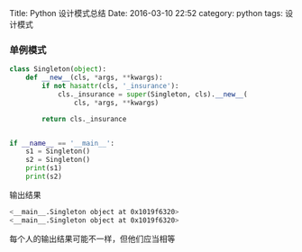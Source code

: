 Title: Python 设计模式总结
Date: 2016-03-10 22:52
category: python
tags: 设计模式

### 单例模式
```python
class Singleton(object):
    def __new__(cls, *args, **kwargs):
        if not hasattr(cls, '_insurance'):
            cls._insurance = super(Singleton, cls).__new__(
                cls, *args, **kwargs)

        return cls._insurance


if __name__ == '__main__':
    s1 = Singleton()
    s2 = Singleton()
    print(s1)
    print(s2)
```

输出结果

```bash
<__main__.Singleton object at 0x1019f6320>
<__main__.Singleton object at 0x1019f6320>
```
每个人的输出结果可能不一样，但他们应当相等
